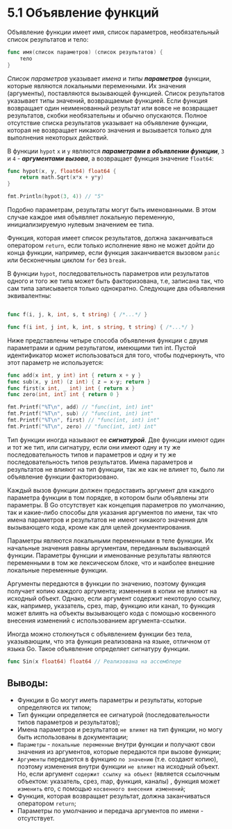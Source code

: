 # 5.1 Объявление функций

Объявление функции имеет имя, список параметров, необязательный список результатов и тело:

``` go
func имя(список параметров) (список результатов) {
    тело
}
```

_Список параметров_ указывает _имена_ и _типы_ **_параметров_** функции, которые являются локальными переменными. Их
значения
(аргументы), поставляются вызывающей функцией. Список результатов указывает типы значений, возвращаемые функцией.
Если функция возвращает один неименованный результат или вовсе не возвращает результатов, скобки необязательны и обычно
опускаются. Полное отсутствие списка результатов указывает на объявление функции, которая не возвращает никакого
значения
и вызывается только для выполнения некоторых действий.

В функции `hypot` `x` и `y` являются **_параметрами в объявлении функции_**, `3` и `4` - **_аргументами вызова_**, а
возвращает функция значение `float64`:

``` go
func hypot(x, y, float64) float64 {
    return math.Sqrt(x*x + y*y)
}

fmt.Println(hypot(3, 4)) // "5"
```

Подобно параметрам, результаты могут быть именованными. В этом случае каждое имя объявляет локальную переменную,
инициализируемую нулевым значением ее типа.

Функция, которая имеет список результатов, должна заканчиваться оператором `return`, если только исполнение явно не
может дойти до конца функции, например, если функция заканчивается вызовом `panic` или бесконечным циклом `for` без
`break`.

В функции `hypot`, последовательность параметров или результатов одного и того же типа может быть факторизована, т.е,
записана так, что сам типа записывается только однократно. Следующие два объявления эквивалентны:

``` go

func f(i, j, k, int, s, t string) { /*...*/ }

func f(i int, j int, k, int, s string, t string) { /*...*/ }
```

Ниже представлены четыре способа объявления функции с двумя параметрами и одним результатом, имеющими тип int. Пустой
идентификатор может использоваться для того, чтобы подчеркнуть, что этот параметр не используется:

``` go
func add(x int, y int) int { return x + y }
func sub(x, y int) (z int) { z = x-y; return }
func first(x int, _ int) int { return x }
func zero(int, int) int { return 0 }

fmt.Printf("%T\n", add) // "func(int, int) int"
fmt.Printf("%T\n", sub) // "func(int, int) int"
fmt.Printf("%T\n", first) // "func(int, int) int"
fmt.Printf("%T\n", zero) // "func(int, int) int"
```

Тип функции иногда называют ее **_сигнатурой_**. Две функции имеют один и тот же тип, или сигнатуру, если они имеют одну
и ту же последовательность типов и параметров и одну и ту же последовательность типов результатов. Имена параметров и
результатов не влияют на тип функции, так же как не влияет то, было ли объявление функции факторизовано.

Каждый вызов функции должен предоставить аргумент для каждого параметра функции в том порядке, в котором были объявлены
эти параметры. В Go отсутствует как концепция параметров по умолчанию, так и какие-либо способы для указания аргументов
по имени, так что имена параметров и результатов не имеют никакого значения для вызывающего кода, кроме как для целей
документирования.

Параметры являются локальными переменными в теле функции. Их начальные значения равны аргументам, переданным вызывающей
функции. Параметры функции и именованные результаты являются переменными в том же лексическом блоке, что и наиболее
внешние
локальные переменные функции.

Аргументы передаются в функции по значению, поэтому функция получает копию каждого аргумента; изменения в копии не
влияют на исходный объект. Однако, если аргумент содержит некоторую ссылку, как, например, указатель, срез, map, функцию
или канал, то функция может влиять на объекты вызывающего кода с помощью косвенного внесения изменений с использованием
аргумента-ссылки.

Иногда можно столкнуться с объявлением функции без тела, указывающим, что эта функция реализована на языке, отличном от
языка Go. Такое объявление определяет сигнатуру функции.

``` go
func Sin(x float64) float64 // Реализована на ассемблере
```

## Выводы:

* Функции в Go могут иметь параметры и результаты, которые определяются их типом;
* Тип функции определяется ее сигнатурой (последовательности типов параметров и результатов);
* Имена параметров и результатов `не влияют` на тип функции, но могу быть использованы в документации;
* `Параметры` - `локальные переменные` внутри функции и получают свои значения из аргументов, которые передаются при
  вызове
  функции;
* `Аргументы` передаются в функцию `по значению` (т.е. создают копию), поэтому изменения внутри функции `не влияют` на
  исходный объект. Но, если аргумент `содержит ссылку на объект` (является ссылочным объектом: указатель, срез, map,
  функция, каналы) , функция может `изменить` его, с помощью `косвенного внесения изменений`;
* Функция, которая возвращает результат, должна заканчиваться оператором `return`;
* Параметры по умолчанию и передача аргументов по имени - отсутствует.
